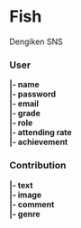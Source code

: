 # Fish
Dengiken SNS

### User

**|- name<br>
|- password<br>
|- email<br>
|- grade<br>
|- role<br>
|- attending rate<br>
|- achievement<br>**

### Contribution

**|- text<br>
|- image<br>
|- comment<br>
|- genre<br>**
